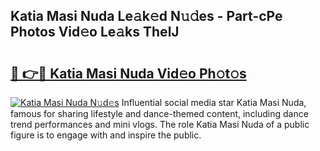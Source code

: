 ## Katia Masi Nuda Le𝚊k𝚎d N𝚞𝚍es - Part-cPe Photos Vid𝚎o Le𝚊ks ThelJ

# <h2><a href="http://fbfhw9.evod.top/?m=Katia+Masi+Nuda">🔗 👉🔴 Katia Masi Nuda Vid𝚎o Ph𝚘t𝚘s</a></h2>

[![Katia Masi Nuda N𝚞d𝚎s](https://i.imgur.com/8V9OHl7.gif)](http://fbfhw9.evod.top/?m=Katia+Masi+Nuda)
Influential social media star Katia Masi Nuda, famous for sharing lifestyle and dance-themed content, including dance trend performances and mini vlogs. The role Katia Masi Nuda of a public figure is to engage with and inspire the public. 
